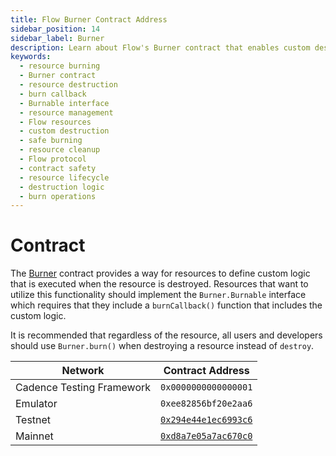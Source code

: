 ```yaml
---
title: Flow Burner Contract Address
sidebar_position: 14
sidebar_label: Burner
description: Learn about Flow's Burner contract that enables custom destruction logic for resources. Understand how to implement the Burnable interface and safely destroy resources with custom callbacks.
keywords:
  - resource burning
  - Burner contract
  - resource destruction
  - burn callback
  - Burnable interface
  - resource management
  - Flow resources
  - custom destruction
  - safe burning
  - resource cleanup
  - Flow protocol
  - contract safety
  - resource lifecycle
  - destruction logic
  - burn operations
---
```


# Contract

The [Burner](https://github.com/onflow/flow-ft/blob/master/contracts/utility/Burner.cdc) contract provides a way for resources to define
custom logic that is executed when the resource is destroyed.
Resources that want to utilize this functionality should implement
the `Burner.Burnable` interface which requires that they include
a `burnCallback()` function that includes the custom logic.

It is recommended that regardless of the resource, all users and developers
should use `Burner.burn()` when destroying a resource instead of `destroy`.

| Network | Contract Address                                                               |
| ------- | ------------------------------------------------------------------------------ |
| Cadence Testing Framework | `0x0000000000000001` |
| Emulator | `0xee82856bf20e2aa6` |
| Testnet | [`0x294e44e1ec6993c6`](https://contractbrowser.com/account/0x294e44e1ec6993c6) |
| Mainnet | [`0xd8a7e05a7ac670c0`](https://contractbrowser.com/account/0xd8a7e05a7ac670c0) |
